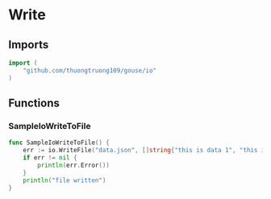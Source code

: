 # Write

## Imports

```go
import (
	"github.com/thuongtruong109/gouse/io"
)
```
## Functions


### SampleIoWriteToFile

```go
func SampleIoWriteToFile() {
	err := io.WriteFile("data.json", []string{"this is data 1", "this is data 2"})
	if err != nil {
		println(err.Error())
	}
	println("file written")
}
```
